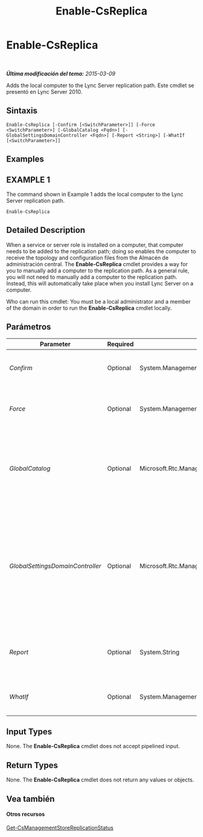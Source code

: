 ﻿---
title: Enable-CsReplica
TOCTitle: Enable-CsReplica
ms:assetid: 4a745da5-5b09-4b5a-8ab6-8b8b03d7afc6
ms:mtpsurl: https://technet.microsoft.com/es-es/library/Gg425965(v=OCS.15)
ms:contentKeyID: 48275195
ms.date: 01/07/2017
mtps_version: v=OCS.15
ms.translationtype: HT
---

# Enable-CsReplica

 

_**Última modificación del tema:** 2015-03-09_

Adds the local computer to the Lync Server replication path. Este cmdlet se presentó en Lync Server 2010.

## Sintaxis

    Enable-CsReplica [-Confirm [<SwitchParameter>]] [-Force <SwitchParameter>] [-GlobalCatalog <Fqdn>] [-GlobalSettingsDomainController <Fqdn>] [-Report <String>] [-WhatIf [<SwitchParameter>]]

## Examples

## EXAMPLE 1

The command shown in Example 1 adds the local computer to the Lync Server replication path.

    Enable-CsReplica

## Detailed Description

When a service or server role is installed on a computer, that computer needs to be added to the replication path; doing so enables the computer to receive the topology and configuration files from the Almacén de administración central. The **Enable-CsReplica** cmdlet provides a way for you to manually add a computer to the replication path. As a general rule, you will not need to manually add a computer to the replication path. Instead, this will automatically take place when you install Lync Server on a computer.

Who can run this cmdlet: You must be a local administrator and a member of the domain in order to run the **Enable-CsReplica** cmdlet locally.

## Parámetros


<table>
<colgroup>
<col style="width: 25%" />
<col style="width: 25%" />
<col style="width: 25%" />
<col style="width: 25%" />
</colgroup>
<thead>
<tr class="header">
<th>Parameter</th>
<th>Required</th>
<th>Type</th>
<th>Description</th>
</tr>
</thead>
<tbody>
<tr class="odd">
<td><p><em>Confirm</em></p></td>
<td><p>Optional</p></td>
<td><p>System.Management.Automation.SwitchParameter</p></td>
<td><p>Se le pedirá confirmación antes de ejecutar el comando.</p></td>
</tr>
<tr class="even">
<td><p><em>Force</em></p></td>
<td><p>Optional</p></td>
<td><p>System.Management.Automation.SwitchParameter</p></td>
<td><p>Suppresses the display of any non-fatal error message that might occur when running the command.</p></td>
</tr>
<tr class="odd">
<td><p><em>GlobalCatalog</em></p></td>
<td><p>Optional</p></td>
<td><p>Microsoft.Rtc.Management.Deploy.Fqdn</p></td>
<td><p>Fully qualified domain name (FQDN) of a global catalog server in your domain. This parameter is not required if you are running the <strong>Enable-CsReplica</strong> cmdlet on a computer with an account in your domain.</p></td>
</tr>
<tr class="even">
<td><p><em>GlobalSettingsDomainController</em></p></td>
<td><p>Optional</p></td>
<td><p>Microsoft.Rtc.Management.Deploy.Fqdn</p></td>
<td><p>FQDN of a domain controller where global settings are stored. If global settings are stored in the System container in Servicios de dominio de Active Directory, then this parameter must point to the root domain controller. If global settings are stored in the Configuration container, then any domain controller can be used and this parameter can be omitted.</p></td>
</tr>
<tr class="odd">
<td><p><em>Report</em></p></td>
<td><p>Optional</p></td>
<td><p>System.String</p></td>
<td><p>Enables you to specify a file path for the log file created when the cmdlet runs. For example: -Report &quot;C:\Logs\EnableReplica.html&quot;</p></td>
</tr>
<tr class="even">
<td><p><em>WhatIf</em></p></td>
<td><p>Optional</p></td>
<td><p>System.Management.Automation.SwitchParameter</p></td>
<td><p>Describe qué sucedería si se ejecutara el comando sin ejecutarlo realmente.</p></td>
</tr>
</tbody>
</table>


## Input Types

None. The **Enable-CsReplica** cmdlet does not accept pipelined input.

## Return Types

None. The **Enable-CsReplica** cmdlet does not return any values or objects.

## Vea también

#### Otros recursos

[Get-CsManagementStoreReplicationStatus](get-csmanagementstorereplicationstatus.md)

